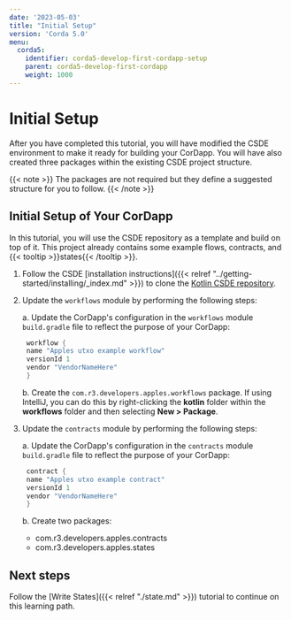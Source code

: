 ```yaml
---
date: '2023-05-03'
title: "Initial Setup"
version: 'Corda 5.0'
menu:
  corda5:
    identifier: corda5-develop-first-cordapp-setup
    parent: corda5-develop-first-cordapp
    weight: 1000
---
```


# Initial Setup

After you have completed this tutorial, you will have modified the CSDE environment to make it ready for building your CorDapp.
You will have also created three packages within the existing CSDE project structure.

{{< note >}}
The packages are not required but they define a suggested structure for you to follow.
{{< /note >}}

## Initial Setup of Your CorDapp

In this tutorial, you will use the CSDE repository as a template and build on top of it.
This project already contains some example flows, contracts, and {{< tooltip >}}states{{< /tooltip >}}.

1. Follow the CSDE [installation instructions]({{< relref "../getting-started/installing/_index.md" >}}) to clone the [Kotlin CSDE repository](https://github.com/corda/CSDE-cordapp-template-kotlin).

2. Update the `workflows` module by performing the following steps:

   a. Update the CorDapp's configuration in the `workflows` module `build.gradle` file to reflect the purpose of your CorDapp:

   ```kotlin
    workflow {
    name "Apples utxo example workflow"
    versionId 1
    vendor "VendorNameHere"
    }
    ```

   b. Create the `com.r3.developers.apples.workflows` package. If using IntelliJ, you can do this by right-clicking
the **kotlin** folder within the **workflows** folder and then selecting **New > Package**.

3. Update the `contracts` module by performing the following steps:

   a. Update the CorDapp's configuration in the `contracts` module `build.gradle` file to reflect the purpose of your CorDapp:
   ```kotlin
    contract {
    name "Apples utxo example contract"
    versionId 1
    vendor "VendorNameHere"
    }
    ```

   b. Create two packages:

   * com.r3.developers.apples.contracts
   * com.r3.developers.apples.states


## Next steps

Follow the [Write States]({{< relref "./state.md" >}}) tutorial to continue on this learning path.
